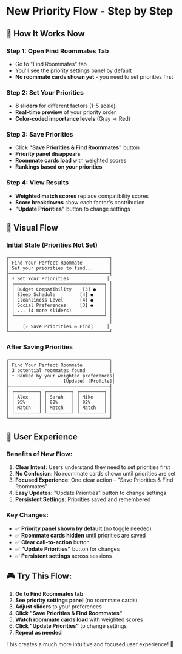 # New Priority Flow - Step by Step

## 🎯 **How It Works Now**

### **Step 1: Open Find Roommates Tab**
- Go to "Find Roommates" tab
- You'll see the priority settings panel by default
- **No roommate cards shown yet** - you need to set priorities first

### **Step 2: Set Your Priorities**
- **8 sliders** for different factors (1-5 scale)
- **Real-time preview** of your priority order
- **Color-coded importance levels** (Gray → Red)

### **Step 3: Save Priorities**
- Click **"Save Priorities & Find Roommates"** button
- **Priority panel disappears**
- **Roommate cards load** with weighted scores
- **Rankings based on your priorities**

### **Step 4: View Results**
- **Weighted match scores** replace compatibility scores
- **Score breakdowns** show each factor's contribution
- **"Update Priorities"** button to change settings

## 🎨 **Visual Flow**

### **Initial State (Priorities Not Set)**
```
┌─────────────────────────────────────┐
│ Find Your Perfect Roommate          │
│ Set your priorities to find...      │
├─────────────────────────────────────┤
│ ⚡ Set Your Priorities              │
│ ┌─────────────────────────────────┐ │
│ │ Budget Compatibility    [3] ●   │ │
│ │ Sleep Schedule         [4] ●    │ │
│ │ Cleanliness Level      [4] ●    │ │
│ │ Social Preferences     [3] ●    │ │
│ │ ... (4 more sliders)            │ │
│ └─────────────────────────────────┘ │
│                                     │
│     [⚡ Save Priorities & Find]     │
└─────────────────────────────────────┘
```

### **After Saving Priorities**
```
┌─────────────────────────────────────┐
│ Find Your Perfect Roommate          │
│ 3 potential roommates found         │
│ • Ranked by your weighted preferences│
│                    [Update] [Profile]│
├─────────────────────────────────────┤
│ ┌─────────┐ ┌─────────┐ ┌─────────┐ │
│ │ Alex    │ │ Sarah   │ │ Mike    │ │
│ │ 95%     │ │ 88%     │ │ 82%     │ │
│ │ Match   │ │ Match   │ │ Match   │ │
│ └─────────┘ └─────────┘ └─────────┘ │
└─────────────────────────────────────┘
```

## 🔄 **User Experience**

### **Benefits of New Flow:**
1. **Clear Intent**: Users understand they need to set priorities first
2. **No Confusion**: No roommate cards shown until priorities are set
3. **Focused Experience**: One clear action - "Save Priorities & Find Roommates"
4. **Easy Updates**: "Update Priorities" button to change settings
5. **Persistent Settings**: Priorities saved and remembered

### **Key Changes:**
- ✅ **Priority panel shown by default** (no toggle needed)
- ✅ **Roommate cards hidden** until priorities are saved
- ✅ **Clear call-to-action** button
- ✅ **"Update Priorities"** button for changes
- ✅ **Persistent settings** across sessions

## 🎮 **Try This Flow:**

1. **Go to Find Roommates tab**
2. **See priority settings panel** (no roommate cards)
3. **Adjust sliders** to your preferences
4. **Click "Save Priorities & Find Roommates"**
5. **Watch roommate cards load** with weighted scores
6. **Click "Update Priorities"** to change settings
7. **Repeat as needed**

This creates a much more intuitive and focused user experience! 🎉

